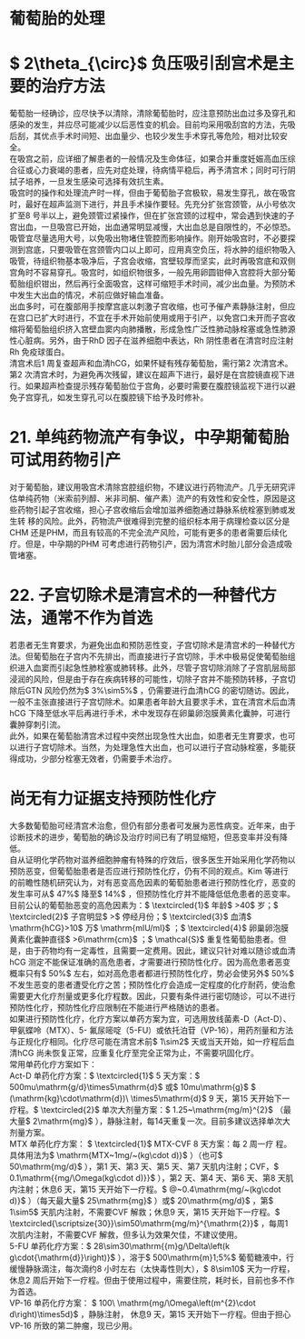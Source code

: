 # 葡萄胎的处理  
# $ 2\theta_{\circ}$     负压吸引刮宫术是主要的治疗方法  
葡萄胎一经确诊，应尽快予以清除，清除葡萄胎时，应注意预防出血过多及穿孔和感染的发生，并应尽可能减少以后恶性变的机会。目前均采用吸刮宫的方法，先吸后刮，其优点手术时间短、出血量少、也较少发生手术穿孔等危险，相对比较安全。  
在吸宫之前，应详细了解患者的一般情况及生命体征，如果合并重度妊娠高血压综合征或心力衰竭的患者，应先对症处理，待病情平稳后，再予清宫术；同时可行阴拭子培养，一旦发生感染可选择有效抗生素。  
吸宫时的操作和处理流产时一样，但由于葡萄胎子宫极软，易发生穿孔，故在吸宫时，最好在超声监测下进行，并且手术操作要轻。先充分扩张宫颈管，从小号依次扩至8 号半以上，避免颈管过紧操作，但在扩张宫颈的过程中，常会遇到快速的子宫出血，一旦吸宫已开始，出血通常明显减慢，大出血总是自限性的，不必惊恐。吸管宜尽量选用大号，以免吸出物堵住管腔而影响操作。刚开始吸宫时，不必要探测到宫底，只要吸管在宫颈管内口以上即可，应用真空负压，将水肿的组织物吸入吸管，待组织物基本吸净后，子宫会收缩，宫壁较厚而坚实，此时再吸宫底和双侧宫角时不容易穿孔。吸宫时，如组织物很多，一般先用卵圆钳伸入宫腔将大部分葡萄胎组织钳出，然后再行全面吸宫，这样可缩短手术时间，减少出血量。为预防术中发生大出血的情况，术前应做好输血准备。  
出血多时，可在腹部用手按摩宫底以刺激子宫收缩，也可予催产素静脉注射，但应在宫口已扩大时进行，不宜在手术开始前使用或用于引产，以免宫口未开而子宫收缩将葡萄胎组织挤入宫壁血窦内向肺播散，形成急性广泛性肺动脉栓塞或急性肺源性心脏病。另外，由于RhD 因子在滋养细胞中表达，Rh 阴性患者在清宫时应注射Rh 免疫球蛋白。  
清宫术后1 周复查超声和血清hCG，如果怀疑有残存葡萄胎，需行第2 次清宫术。第2 次清宫术时，为避免再次残留，建议在超声下进行，最好是在宫腔镜直视下进行。如果超声检查提示残存葡萄胎位于宫角，必要时需要在腹腔镜监视下进行以避免子宫穿孔，如发生穿孔可以在腹腔镜下给予及时修补。  
# 21. 单纯药物流产有争议，中孕期葡萄胎可试用药物引产  
对于葡萄胎，建议用吸宫术清除宫腔组织物，不建议进行药物流产。几乎无研究评估单纯药物（米索前列醇、米非司酮、催产素）流产的有效性和安全性，原因是这些药物引起子宫收缩，担心子宫收缩后会增加滋养细胞通过静脉系统栓塞到肺或发生转 移的风险。此外，药物流产很难得到完整的组织标本用于病理检查以区分是CHM 还是PHM，而且有较高的不完全流产风险，可能有更多的患者需要后续化疗。但是，中孕期的PHM 可考虑进行药物引产，因为清宫术时胎儿部分会造成吸管堵塞。  
# 22. 子宫切除术是清宫术的一种替代方法，通常不作为首选  
若患者无生育要求，为避免出血和预防恶性变，子宫切除术是清宫术的一种替代方法。但葡萄胎在子宫内不先排出，而直接进行子宫切除，手术中极易促使葡萄胎组织进入血窦而引起急性肺栓塞或肺转移。此外，尽管子宫切除消除了子宫肌层局部浸润的风险，但是由于存在疾病转移的可能性，切除子宫并不能预防转移，子宫切除后GTN 风险仍然为$ 3\%\sim5\%$ ，仍需要进行血清hCG 的密切随访。因此，一般不主张直接进行子宫切除术。如果患者年龄大且要求手术，宜在清宫术后血清hCG 下降至低水平后再进行手术，术中发现存在卵巢卵泡膜黄素化囊肿，可进行囊肿穿刺引流。  
此外，如果在葡萄胎清宫术过程中突然出现急性大出血，如患者无生育要求，也可以进行子宫切除术。当然，为处理急性大出血，也可以进行子宫动脉栓塞，多能获得成功，少部分栓塞无效者，仍需要手术治疗。  
#  尚无有力证据支持预防性化疗  
大多数葡萄胎可经清宫术治愈，但仍有部分患者可发展为恶性病变。近年来，由于诊断技术的进步，葡萄胎的确诊及治疗时间已有了明显缩短，但恶变率并没有降低。  
自从证明化学药物对滋养细胞肿瘤有特殊的疗效后，很多医生开始采用化学药物以预防恶变，但葡萄胎患者是否应进行预防性化疗，仍有不同的观点。Kim 等进行的前瞻性随机研究认为，对有恶变高危因素的葡萄胎患者进行预防性化疗，恶变的发生率可从$ 47\%$  降至$ 14\%$ ，但预防性化疗并不能降低低危患者的恶变率。目前公认的葡萄胎恶变的高危因素为：$ \textcircled{1}$    年龄$ >40$  岁；$ \textcircled{2}$    子宫明显$ >$ 停经月份；$ \textcircled{3}$    血清$ \mathrm{hCG}>10$  万$ \mathrm{mIU/ml}$    ；$ \textcircled{4}$    卵巢卵泡膜黄素化囊肿直径$ >6\mathrm{cm}$    ；$ \mathcal{S}$    重复性葡萄胎患者。但是，由于药物均有一定毒性，且需要一定费用。因此，建议只针对难以随诊或血清hCG 测定不能保证准确的高危患者，才需要进行预防性化疗。因为高危患者恶变概率只有$ 50\%$  左右，如对高危患者都进行预防性化疗，势必会使另外$ 50\%$  不发生恶变的患者遭受化疗之苦；预防性化疗会造成一定程度的化疗耐药，使治愈需要更大化疗剂量或更多化疗程数。因此，只要有条件进行密切随诊，可以不进行预防性化疗，预防性化疗应限制在不能进行严格随访的患者。  
如果进行预防性化疗，化疗方案以单药方案为宜，可选用放线菌素-D（Act-D）、甲氨蝶呤（MTX）、5- 氟尿嘧啶（5-FU）或依托泊苷（VP-16），用药剂量和方法与正规化疗相同。化疗尽可能在清宫术前$ 1\sim2$  天或当天开始，如一疗程后血清hCG 尚未恢复正常，应重复化疗至完全正常为止，不需要巩固化疗。  
常用单药化疗方案如下：  
Act-D 单药化疗方案：$ \textcircled{1}$    5 天方案：$ 500mu\mathrm{g/d}\times5\mathrm{d}$     或$ 10mu\mathrm{g}$    $ (\mathrm{kg}\cdot\mathrm{d})\ \times5\mathrm{d}$    9 天，第15 天开始下一疗程。$ \textcircled{2}$    单次大剂量方案：$ 1.25~\mathrm{mg/m}^{2}$    （最大量$ 2\mathrm{mg}$    ），静脉注射，每14天重复一次。目前多建议选择单次大剂量方案。  
MTX  单药化疗方案： $ \textcircled{1}$     MTX-CVF 8  天方案：每 2  周一疗 程。具体用法为$ \mathrm{MTX~1mg/~(kg\cdot d)}$    ）（也可$ 50\mathrm{mg/d}$    ），第1 天、第3 天、第5 天、第7 天肌内注射；CVF，$ 0.1\mathrm{{mg/\Omega(kg\cdot d)}}$    ），第2 天、第4 天、第6 天、第8 天肌内注射；休息6 天，第15 天开始下一疗程。$ @~0.4\mathrm{mg/~(kg\cdot d)}$    ）（每天最大量$ 25\mathrm{mg}$    ）或$ 20\mathrm{mg/d}$    ，第$ 1\sim5$  天肌内注射，不需要CVF 解救；休息9 天，第15 天开始下一疗程。$ \textcircled{\scriptsize{30}}\sim50\mathrm{mg/m}^{\mathrm{2}}$    ，每周1 次肌内注射，不需要CVF 解救，但多认为效果欠佳，不建议使用。  
5-FU 单药化疗方案：$ 28\sim30\mathrm{{m}g/\Delta\left(k g\cdot{\mathrm{d}}\right)}$    ），溶于$ 500\mathrm{m}1\;5\%$ 葡萄糖液中，行缓慢静脉滴注，每次滴约8 小时左右（太快毒性则大），$ 8\sim10$  天为一疗程，休息2 周后开始下一疗程。但由于使用过程中，需要住院，耗时长，目前也多不作为首选。  
VP-16  单药化疗方案： $ 100\ \mathrm{mg/\Omega\left(m^{2}\cdot d\right)\times5d}$     ，静脉注射， 休息9 天，第15 天开始下一疗程。但由于担心VP-16 所致的第二肿瘤，现已少用。  